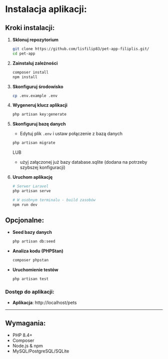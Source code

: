 # Instalacja aplikacji:

## Kroki instalacji:

1. **Sklonuj repozytorium**
   ```bash
   git clone https://github.com/lisfilip83/pet-app-filiplis.git/
   cd pet-app
   ```

2. **Zainstaluj zależności**
   ```bash
   composer install
   npm install
   ```

3. **Skonfiguruj środowisko**
   ```bash
   cp .env.example .env
   ```

4. **Wygeneruj klucz aplikacji**
   ```bash
   php artisan key:generate
   ```

5. **Skonfiguruj bazę danych**
    - Edytuj plik `.env` i ustaw połączenie z bazą danych
   ```bash
   php artisan migrate
   ```
   LUB
    - użyj załączonej już bazy database.sqlite (dodana na potrzeby szybszej konfiguracji)

6. **Uruchom aplikację**
   ```bash
   # Serwer Laravel
   php artisan serve
   
   # W osobnym terminalu - build zasobów
   npm run dev
   ```

## Opcjonalne:

- **Seed bazy danych**
  ```bash
  php artisan db:seed
  ```

- **Analiza kodu (PHPStan)**
  ```bash
  composer phpstan
  ```

- **Uruchomienie testów**
  ```bash
  php artisan test
  ```

### Dostęp do aplikacji:

- **Aplikacja**: http://localhost/pets

---

## Wymagania:

- PHP 8.4+
- Composer
- Node.js & npm
- MySQL/PostgreSQL/SQLite
```
